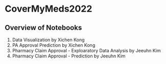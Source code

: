 # CoverMyMeds2022
## Overview of Notebooks
1. Data Visualization by Xichen Kong
2. PA Approval Prediction by Xichen Kong
3. Pharmacy Claim Approval - Exploaratory Data Analysis by Jeeuhn Kim
4. Pharmacy Claim Approval - Prediction by Jeeuhn Kim 
